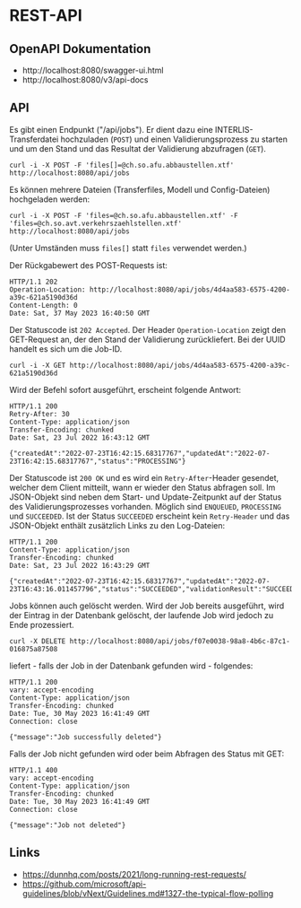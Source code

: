 # REST-API

## OpenAPI Dokumentation

- http://localhost:8080/swagger-ui.html
- http://localhost:8080/v3/api-docs

## API

Es gibt einen Endpunkt ("/api/jobs"). Er dient dazu eine INTERLIS-Transferdatei hochzuladen (`POST`) und einen Validierungsprozess zu starten und um den Stand und das Resultat der Validierung abzufragen (`GET`).

```
curl -i -X POST -F 'files[]=@ch.so.afu.abbaustellen.xtf' http://localhost:8080/api/jobs
```

Es können mehrere Dateien (Transferfiles, Modell und Config-Dateien) hochgeladen werden:

```
curl -i -X POST -F 'files=@ch.so.afu.abbaustellen.xtf' -F 'files=@ch.so.avt.verkehrszaehlstellen.xtf' http://localhost:8080/api/jobs
```

(Unter Umständen muss `files[]` statt `files` verwendet werden.)


Der Rückgabewert des POST-Requests ist:

```
HTTP/1.1 202
Operation-Location: http://localhost:8080/api/jobs/4d4aa583-6575-4200-a39c-621a5190d36d
Content-Length: 0
Date: Sat, 37 May 2023 16:40:50 GMT
```

Der Statuscode ist `202 Accepted`. Der Header `Operation-Location` zeigt den GET-Request an, der den Stand der Validierung zurückliefert. Bei der UUID handelt es sich um die Job-ID.

```
curl -i -X GET http://localhost:8080/api/jobs/4d4aa583-6575-4200-a39c-621a5190d36d
```

Wird der Befehl sofort ausgeführt, erscheint folgende Antwort:

```
HTTP/1.1 200
Retry-After: 30
Content-Type: application/json
Transfer-Encoding: chunked
Date: Sat, 23 Jul 2022 16:43:12 GMT

{"createdAt":"2022-07-23T16:42:15.68317767","updatedAt":"2022-07-23T16:42:15.68317767","status":"PROCESSING"}
```

Der Statuscode ist `200 OK` und es wird ein `Retry-After`-Header gesendet, welcher dem Client mitteilt, wann er wieder den Status abfragen soll. Im JSON-Objekt sind neben dem Start- und Update-Zeitpunkt auf der Status des Validierungsprozesses vorhanden. Möglich sind `ENQUEUED`, `PROCESSING` und `SUCCEEDED`. Ist der Status `SUCCEEDED` erscheint kein `Retry-Header` und das JSON-Objekt enthält zusätzlich Links zu den Log-Dateien:

```
HTTP/1.1 200
Content-Type: application/json
Transfer-Encoding: chunked
Date: Sat, 23 Jul 2022 16:43:29 GMT

{"createdAt":"2022-07-23T16:42:15.68317767","updatedAt":"2022-07-23T16:43:16.011457796","status":"SUCCEEDED","validationResult":"SUCCEEDED","logFileLocation":"http://localhost:8080/logs/ilivalidator_8148789347157812698/254900.itf.log","xtfLogFileLocation":"http://localhost:8080/logs/ilivalidator_8148789347157812698/254900.itf.log.xtf"}
```

Jobs können auch gelöscht werden. Wird der Job bereits ausgeführt, wird der Eintrag in der Datenbank gelöscht, der laufende Job wird jedoch zu Ende prozessiert.

```
curl -X DELETE http://localhost:8080/api/jobs/f07e0038-98a8-4b6c-87c1-016875a87508
```

liefert - falls der Job in der Datenbank gefunden wird - folgendes:

```
HTTP/1.1 200
vary: accept-encoding
Content-Type: application/json
Transfer-Encoding: chunked
Date: Tue, 30 May 2023 16:41:49 GMT
Connection: close

{"message":"Job successfully deleted"}
```

Falls der Job nicht gefunden wird oder beim Abfragen des Status mit GET:

```
HTTP/1.1 400
vary: accept-encoding
Content-Type: application/json
Transfer-Encoding: chunked
Date: Tue, 30 May 2023 16:41:49 GMT
Connection: close

{"message":"Job not deleted"}
```

## Links

- https://dunnhq.com/posts/2021/long-running-rest-requests/
- https://github.com/microsoft/api-guidelines/blob/vNext/Guidelines.md#1327-the-typical-flow-polling
